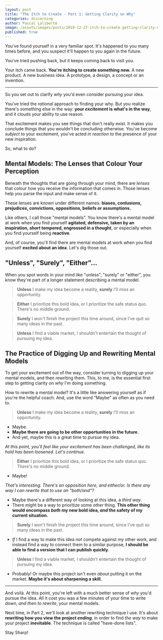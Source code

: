 ```yaml
---
layout: post
title: "The Itch to Create - Part 1: Getting Clarity on Why"
categories: discerning
author: Pascal Laliberté
image: /assets/images/posts/2019-12-27-itch-to-create-getting-clarity-on-why.jpg
published: true
---
```


You've found yourself in a very familiar spot. It's happened to you many times before, and you suspect it'll happen to you again in the future.

You've tried pushing back, but it keeps coming back to visit you.

Your itch came back. **You're itching to create something new.** A new product. A new business idea. A prototype, a design, a concept or an invention.

---

So you set out to clarify _why_ you'd even consider pursuing your idea.

You've tried the _rational_ approach to finding your why. But you realize there's something else in the way: **your _excitement_ is what's in the way**, and it clouds your ability to use reason.

That excitement makes you see things that don't really exist. It makes you conclude things that you wouldn't be concluding otherwise. You've become _subject_ to your excitement, you've acted _in reaction to_ the presence of your new inspiration.

So, what to do?

## Mental Models: The Lenses that Colour Your Perception

Beneath the thoughts that are going through your mind, there are _lenses_ that colour how you receive the information that comes in. Those lenses help you parse the input and make sense of it.

These lenses are known under different names: **biases, conlusions, prejudices, convictions, oppositions, beliefs or assumptions.**

Like others, I call those "mental models". You know there's a mental model at work when you find yourself **agitated, defensive, taken by an inspiration, short tempered, engrossed in a thought**, or especially when you find yourself being **reactive**.

And, of course, you'll find there are mental models at work when you find yourself **excited about an idea**. Let's dig those out.

## "Unless", "Surely", "Either"...

When you spot words in your mind like "unless", "surely" or "either", you know they're part of a longer statement describing a mental model.

> **Unless** I make my idea become a reality, **surely** I'll miss an opportunity.

> **Either** I prioritize this bold idea, or I prioritize the safe status quo. There's no middle ground.

> **Surely** I won't finish the project this time around, since I've quit so many ideas in the past.

> **Unless** I find a viable market, I shouldn't entertain the thought of pursuing my idea.

## The Practice of Digging Up and Rewriting Mental Models

To get your excitement out of the way, consider turning to digging up your mental models, and then rewriting them. This, to me, is the essential first step to getting clarity on _why_ I'm doing something.

How to rewrite a mental model? It's a little like answering yourself as if you're the helpful coach. And, use the word "Maybe" as often as you need to.

> **Unless** I make my idea become a reality, **surely** I'll miss an opportunity.

* Maybe.
* **Maybe there are going to be other opportunities in the future.**
* And yet, maybe this is a great time to pursue my idea.

_At this point, you'll feel like your excitement has been challenged, like its hold has been loosened. Let's continue._

> **Either** I prioritize this bold idea, or I prioritize the safe status quo. There's no middle ground.

* Maybe!

_That's interesting. There's an opposition here, and either/or. Is there any way I can rewrite that to use an "both/and"?_

* Maybe there's a different way of looking at this idea, a _third way_.
* There might be a way to prioritize some _other_ thing. **This other thing would encompass _both_ my new bold idea, _and_ the safety of my current situation.**

> **Surely** I won't finish the project this time around, since I've quit so many ideas in the past.

* _If_ I find a way to make this idea not compete against my other work, and instead find a way to connect them to a similar purpose, **I should be able to find a version that I can publish quickly**.

> **Unless** I find a viable market, I shouldn't entertain the thought of pursuing my idea.

* Probably! Or maybe this project isn't even _about_ putting it on the market. **Maybe it's about sharpening a skill.**

---

And voilà. At this point, you're left with a much better sense of _why_ you'd pursue the idea. All it cost you was a few minutes of your time to write down, _and then to rewrite_, your mental models.

Next time, in Part 2, we'll look at another rewriting technique I use. It's about **rewriting how you view the project _ending_**, in order to find _the way_ to make your project **inevitable**. The technique is called "have-done lists".

Stay Sharp!

